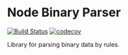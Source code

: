 # Node Binary Parser

[![Build Status](https://travis-ci.com/sergak01/node-binary-parser.svg?branch=master)](https://travis-ci.com/sergak01/node-binary-parser)
[![codecov](https://codecov.io/gh/sergak01/node-binary-parser/branch/master/graph/badge.svg)](https://codecov.io/gh/sergak01/node-binary-parser)

Library for parsing binary data by rules.
